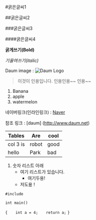 #굵은글씨1

##굵은글씨2

###굵은글씨3

####굵은글씨4

**굵게쓰기(Bold)**

*기울여쓰기(italic)*

Daum image : ![Daum Logo](http://icon.daumcdn.net/w/icon/1312/19/152729032.png)

> 이것이 인용입니다.
> 인용인용~~
> 인용~~

1. Banana
2. apple
3. watermelon

네이버링크(인라인링크) : [Naver](http://www.naver.com)

참조 링크 : [daum] (http://www.daum.net)


|Tables    | Are   | cool |
|---|---|---|
| col 3 is |robot  | good |
| hello    | Park  | bad  |

1. 숫자 리스트 아래
   - 여기 리스트가 있습니다.
      * 여기두용!
   - 저도욨 !

`#include`

`int main()`

`{`
`   int a = 4;`
`   return a;`
`}`
